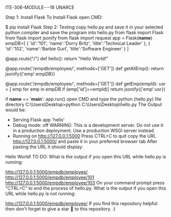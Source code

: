 ITE-306-MODULE---18 UNARCE

Step 1: Install Flask
To Install Flask open CMD:

$ pip install Flask
Step 2: Testing
copy hello.py and save it in your selected python compiler and save the program into hello.py
from flask import Flask
from flask import jsonify
from flask import request
app = Flask(__name__)
empDB=[
{
'id':'101',
'name':'Dorry Britz',
'title':'Technical Leader'
},
{
'id':'102',
'name':'Barbie Gurl',
'title':'Software Engineer'
}
]

@app.route("/")
def hello():
        return "Hello World!"

@app.route('/empdb/employee/', methods=['GET'])
def getAllEmp():
        return jsonify({'emp':empDB})

@app.route('/empdb/employee/<empId>', methods=['GET'])
def getEmp(empId):
        usr = [ emp for emp in empDB if (emp['id']==empId)]
        return jsonify({'emp':usr})

if __name__ == '__main__':
        app.run()
open CMD and type the python (hello.py) file directory
C:\Users\Desktop>python C:\Users\Desktop\hello.py
The Output would be:

* Serving Flask app 'hello'
* Debug mode: off
WARNING: This is a development server. Do not use it in a production deployment. Use a production WSGI server instead.
* Running on http://127.0.0.1:5000
Press CTRL+C to quit
copy the URL http://127.0.0.1:5000/ and paste it in your preferred browser tab
After pasting the URL it should display:

Hello World!
TO DO:
What is the output if you open this URL while hello.py is running:

http://127.0.0.1:5000/empdb/employee/
http://127.0.0.1:5000/empdb/employee/101
http://127.0.0.1:5000/empdb/employee/103
On your command prompt press "CTRL=C" to end the process of hello.py. What is the output if you open this URL while hello.py is not running:

http://127.0.0.1:5000/empdb/employee/
If you find this repository helpful then don't forget to give a star 🌟 to this repository. :)
